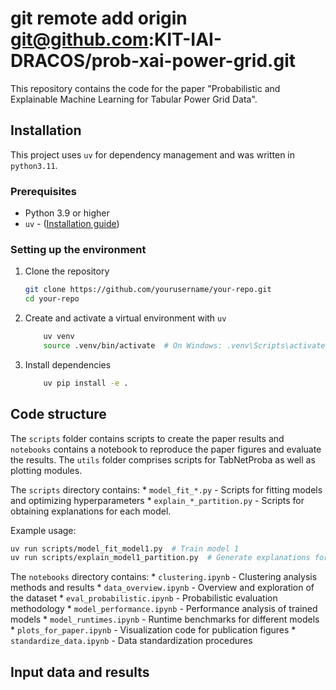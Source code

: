 # git remote add origin git@github.com:KIT-IAI-DRACOS/prob-xai-power-grid.git

This repository contains the code for the paper "Probabilistic and Explainable Machine Learning for Tabular Power Grid Data".

## Installation

This project uses `uv` for dependency management and was written in `python3.11`.

### Prerequisites

- Python 3.9 or higher
- `uv` - ([Installation guide](https://github.com/astral-sh/uv))

### Setting up the environment

1. Clone the repository
   ```bash
   git clone https://github.com/yourusername/your-repo.git
   cd your-repo
   ```

2. Create and activate a virtual environment with `uv`
    ```bash
        uv venv
        source .venv/bin/activate  # On Windows: .venv\Scripts\activate
    ```

3. Install dependencies
    ```bash
        uv pip install -e . 
    ```


## Code structure

The `scripts` folder contains scripts to create the paper results and `notebooks` contains a notebook to reproduce the paper figures and evaluate the results. The `utils` folder comprises scripts for TabNetProba as well as plotting modules.

The `scripts` directory contains:
    * `model_fit_*.py` - Scripts for fitting models and optimizing hyperparameters
    * `explain_*_partition.py` - Scripts for obtaining explanations for each model.

Example usage:
```bash
uv run scripts/model_fit_model1.py  # Train model 1
uv run scripts/explain_model1_partition.py  # Generate explanations for model 1
```

The `notebooks` directory contains:
    * `clustering.ipynb` - Clustering analysis methods and results
    * `data_overview.ipynb` - Overview and exploration of the dataset
    * `eval_probabilistic.ipynb` - Probabilistic evaluation methodology
    * `model_performance.ipynb` - Performance analysis of trained models
    * `model_runtimes.ipynb` - Runtime benchmarks for different models
    * `plots_for_paper.ipynb` - Visualization code for publication figures
    * `standardize_data.ipynb` - Data standardization procedures


## Input data and results


